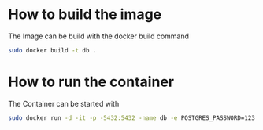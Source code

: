 # How to build the image
The Image can be build with the docker build command
```Bash
sudo docker build -t db .
```
# How to run the container
The Container can be started with 
```Bash
sudo docker run -d -it -p -5432:5432 -name db -e POSTGRES_PASSWORD=123 db
```
